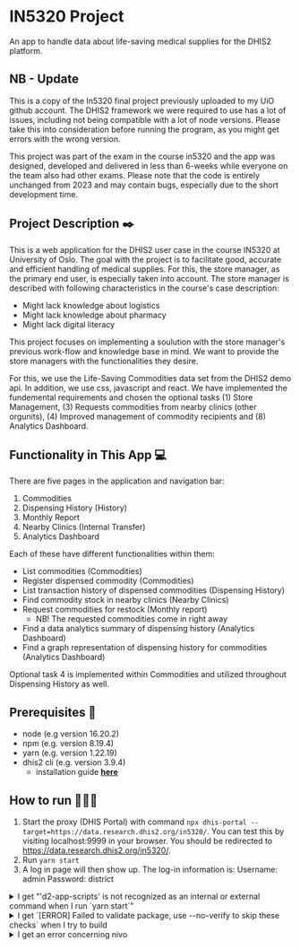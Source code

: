 # IN5320 Project

An app to handle data about life-saving medical supplies for the DHIS2 platform.

## NB - Update
This is a copy of the In5320 final project previously uploaded to my UiO github account.
The DHIS2 framework we were required to use has a lot of issues, including not being compatible with a lot of node versions. Please take this into consideration before running the program, as you might get errors with the wrong version.

This project was part of the exam in the course in5320 and the app was designed, developed and delivered in less than 6-weeks while everyone on the team also had other exams.
Please note that the code is entirely unchanged from 2023 and may contain bugs, especially due to the short development time.

## Project Description ✒️

This is a web application for the DHIS2 user case in the course IN5320 at University of Oslo. The goal with the project is to facilitate good, accurate and efficient handling of medical supplies. For this, the store manager, as the primary end user, is especially taken into account. The store manager is described with following characteristics in the course's case description:

- Might lack knowledge about logistics
- Might lack knowledge about pharmacy
- Might lack digital literacy

This project focuses on implementing a soulution with the store manager's previous work-flow and knowledge base in mind. We want to provide the store managers with the functionalities they desire.

For this, we use the Life-Saving Commodities data set from the DHIS2 demo api.  In addition, we use css, javascript and react. We have implemented the fundemental requirements and chosen the optional tasks (1) Store Management, (3) Requests commodities from nearby clinics (other orgunits), (4) Improved management of commodity recipients and (8) Analytics Dashboard.

## Functionality in This App 💻

There are five pages in the application and navigation bar: 
1. Commodities
2. Dispensing History (History)
3. Monthly Report 
4. Nearby Clinics (Internal Transfer)
5. Analytics Dashboard

Each of these have different functionalities within them:

- List commodities (Commodities)
- Register dispensed commodity (Commodities)
- List transaction history of dispensed commodities (Dispensing History)
- Find commodity stock in nearby clinics (Nearby Clinics)
- Request commodities for restock (Monthly report)
  - NB! The requested commodities come in right away
- Find a data analytics summary of dispensing history (Analytics Dashboard)
- Find a graph representation of dispensing history for commodities (Analytics Dashboard)

Optional task 4 is implemented within Commodities and utilized throughout Dispensing History as well. 


## Prerequisites 🌱

- node (e.g version 16.20.2)
- npm (e.g. version 8.19.4)
- yarn (e.g. version 1.22.19)
- dhis2 cli (e.g. version 3.9.4)
  - installation guide **[here](https://dhis2-app-course.ifi.uio.no/learn/dhis2/getting-started/development-environment/development-env-setup/)**

## How to run 🏃🏿‍♀️

1. Start the proxy (DHIS Portal) with command `npx dhis-portal --target=https://data.research.dhis2.org/in5320/`. You can test this by visiting localhost:9999 in your browser. You should be redirected to https://data.research.dhis2.org/in5320/.
2. Run `yarn start`
3. A log in page will then show up. The log-in information is:
   Username: admin
   Password: district
 
<details>
<summary>
I get "'d2-app-scripts' is not recognized as an internal or external command when I run `yarn start`"
</summary>
<br>
Run these commands in terminal:

```
yarn add --dev @dhis2/cli-app-scripts
npm install --legacy-peer-deps
```

Then try to run `yarn build` again, and it might work.

</details>

<details>
<summary>
I get `[ERROR] Failed to validate package, use --no-verify to skip these checks` when I try to build
</summary>
<br>
Try to run `yarn start`, without worrying too much about the error message. If this doesn't work, you can try these commands:
  
```console
yarn add @nivo/core @nivo/bar @nivo/line
npm update react-d3-library —legacy-peer-deps
```

</details>
<details>
<summary>
I get an error concerning nivo
</summary>
<br>
Try to add @nivo/core, @nivo/bar and @nivo/line again:
  
```console
yarn add @nivo/core @nivo/bar @nivo/line
```

</details>

